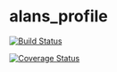 alans_profile
=============
[![Build Status](https://travis-ci.org/adavidev/alans_profile.png?branch=master)](https://travis-ci.org/adavidev/alans_profile)

[![Coverage Status](https://coveralls.io/repos/adavidev/alans_profile/badge.png?branch=master)](https://coveralls.io/r/adavidev/alans_profile?branch=master)
